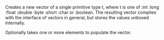 Creates a new vector of a single primitive type t, where t is one
  of :int :long :float :double :byte :short :char or :boolean. The
  resulting vector complies with the interface of vectors in general,
  but stores the values unboxed internally.

  Optionally takes one or more elements to populate the vector.